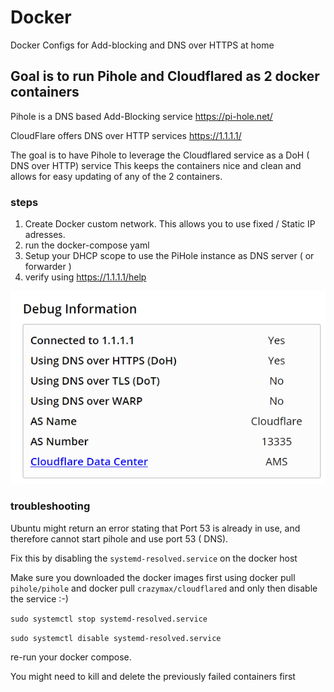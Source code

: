 # Docker
Docker Configs for Add-blocking and DNS over HTTPS at home

## Goal is to run Pihole and Cloudflared as 2 docker containers


Pihole is a DNS based Add-Blocking service https://pi-hole.net/ 

CloudFlare offers DNS over HTTP services https://1.1.1.1/

The goal is to have Pihole to leverage the Cloudflared service as a DoH ( DNS over HTTP) service 
This keeps the containers nice and clean and allows for easy updating of any of the 2 containers.


### steps
1. Create Docker custom network. This allows you to use fixed / Static IP adresses.
2. run the docker-compose yaml
3. Setup your DHCP scope to use the PiHole instance as DNS server ( or forwarder )
4. verify using https://1.1.1.1/help

![Screenshot](https://github.com/verboompj/Docker/blob/master/Pictures/1.1.1.1.PNG)

### troubleshooting
Ubuntu might return an error stating that Port 53 is already in use, and therefore cannot start pihole and use port 53 ( DNS). 

Fix this by disabling the `systemd-resolved.service` on the docker host

Make sure you downloaded the docker images first using docker pull `pihole/pihole` and docker pull `crazymax/cloudflared` and only then disable the service :-) 


`sudo systemctl stop systemd-resolved.service`

`sudo systemctl disable systemd-resolved.service`

re-run your docker compose. 

You might need to kill and delete the previously failed containers first


